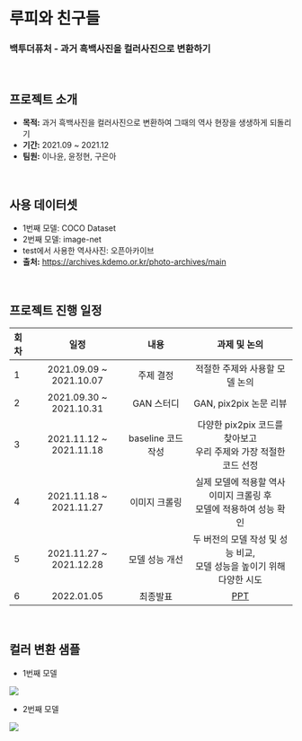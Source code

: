 # 루피와 친구들
### 백투더퓨처 - 과거 흑백사진을 컬러사진으로 변환하기
<br>

## 프로젝트 소개
- **목적:** 과거 흑백사진을 컬러사진으로 변환하여 그때의 역사 현장을 생생하게 되돌리기
- **기간:** 2021.09 ~ 2021.12
- **팀원:** 이나윤, 윤정현, 구은아   <br>
<br>

## 사용 데이터셋
- 1번째 모델: COCO Dataset
- 2번째 모델: image-net
- test에서 사용한 역사사진: 오픈아카이브
- **출처:**  https://archives.kdemo.or.kr/photo-archives/main
<br>

## 프로젝트 진행 일정  

|   회차   |   일정   |   내용   |   과제 및 논의   |
|:----------------------------|:----------------------------:|:--------------------:|:-------------------:|
|  1  | 2021.09.09 ~ 2021.10.07 | 주제 결정 | 적절한 주제와 사용할 모델 논의 | 
|  2  | 2021.09.30 ~ 2021.10.31| GAN 스터디 | GAN, pix2pix 논문 리뷰 |
|  3  | 2021.11.12 ~ 2021.11.18 | baseline 코드 작성 | 다양한 pix2pix 코드를 찾아보고 <br>우리 주제와 가장 적절한 코드 선정 |
|  4  | 2021.11.18 ~ 2021.11.27 | 이미지 크롤링 | 실제 모델에 적용할 역사 이미지 크롤링 후 <br>모델에 적용하여 성능 확인 |
|  5  | 2021.11.27 ~ 2021.12.28 | 모델 성능 개선 | 두 버전의 모델 작성 및 성능 비교, <br>모델 성능을 높이기 위해 다양한 시도 | 
|  6  | 2022.01.05 | 최종발표 | <a href="">PPT</a> | 
<br>

## 컬러 변환 샘플 
- 1번째 모델
<img src="https://s3.us-west-2.amazonaws.com/secure.notion-static.com/2eced919-61e1-4d98-bcae-b7cd73efd36c/Untitled.png?X-Amz-Algorithm=AWS4-HMAC-SHA256&X-Amz-Content-Sha256=UNSIGNED-PAYLOAD&X-Amz-Credential=AKIAT73L2G45EIPT3X45%2F20220114%2Fus-west-2%2Fs3%2Faws4_request&X-Amz-Date=20220114T155715Z&X-Amz-Expires=86400&X-Amz-Signature=fedf031907d22fadf84ebb4a35b182165781868695ce8cbef67ed7f1f44f2f71&X-Amz-SignedHeaders=host&response-content-disposition=filename%20%3D%22Untitled.png%22&x-id=GetObject">

- 2번째 모델
<img src="https://s3.us-west-2.amazonaws.com/secure.notion-static.com/019a58c5-838b-458c-9e84-7b54b35816ef/Untitled.png?X-Amz-Algorithm=AWS4-HMAC-SHA256&X-Amz-Content-Sha256=UNSIGNED-PAYLOAD&X-Amz-Credential=AKIAT73L2G45EIPT3X45%2F20220114%2Fus-west-2%2Fs3%2Faws4_request&X-Amz-Date=20220114T155752Z&X-Amz-Expires=86400&X-Amz-Signature=201579d39d645353a20cb05a023e6c0f556e36d1b7ccee6c62f00bd132bd91a6&X-Amz-SignedHeaders=host&response-content-disposition=filename%20%3D%22Untitled.png%22&x-id=GetObject">
